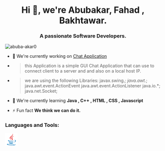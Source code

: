 <h1 align="center">Hi 👋, we're Abubakar, Fahad , Bakhtawar.</h1>
<h3 align="center">A passionate Software Developers.</h3>

<p align="left"> <img src="https://komarev.com/ghpvc/?username=abuba-akar0&label=Profile%20views&color=0e75b6&style=flat" alt="abuba-akar0" /> </p>

- 🔭 We're currently working on [Chat Application](https://github.com/abuba-akar0/ChatApplication)
- >  this Application is a simple GUI Chat Application that can use to connect client to a server and and also on a local host IP.
- >  we are using the following Libraries:
     > javax.swing.*;
     > java.awt.*;
     > java.awt.event.ActionEvent
     > java.awt.event.ActionListener
     > java.io.*;
     > java.net.Socket;


- 🌱 We're currently learning **Java , C++ , HTML , CSS , Javascript**

- ⚡ Fun fact **We think we can do it.**

<p align="left">
</p>

<h3 align="left">Languages and Tools:</h3>
<p align="left"> <a href="https://www.java.com" target="_blank" rel="noreferrer"> <img src="https://raw.githubusercontent.com/devicons/devicon/master/icons/java/java-original.svg" alt="java" width="40" height="40"/> </a> </p>
